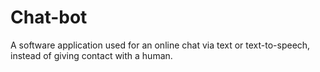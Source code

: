 # Chat-bot
A software application used for an online chat via text or text-to-speech, instead of giving contact with a human.
